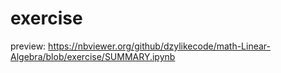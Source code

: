 # exercise

preview: https://nbviewer.org/github/dzylikecode/math-Linear-Algebra/blob/exercise/SUMMARY.ipynb
